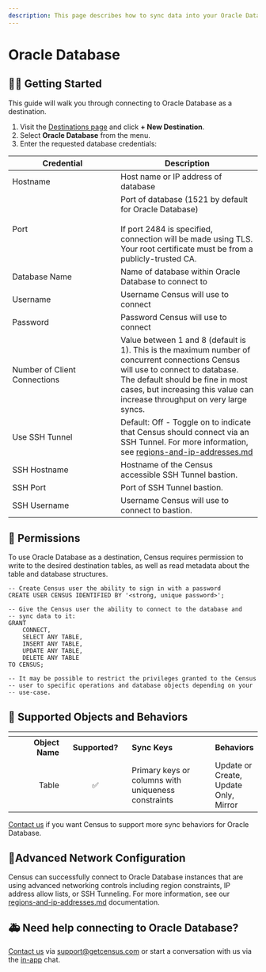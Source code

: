 ```yaml
---
description: This page describes how to sync data into your Oracle Database instance.
---
```


# Oracle Database

## 🏃‍♀️ Getting Started

This guide will walk you through connecting to Oracle Database as a destination.

1. Visit the [Destinations page](https://app.getcensus.com/destinations) and click **+ New Destination**.
2. Select **Oracle Database** from the menu.
3. Enter the requested database credentials:

<table><thead><tr><th width="203">Credential</th><th>Description</th></tr></thead><tbody><tr><td>Hostname</td><td>Host name or IP address of database</td></tr><tr><td>Port</td><td>Port of database (1521 by default for Oracle Database)<br><br>If port 2484 is specified, connection will be made using TLS. Your root certificate must be from a publicly-trusted CA.</td></tr><tr><td>Database Name</td><td>Name of database within Oracle Database to connect to</td></tr><tr><td>Username</td><td>Username Census will use to connect</td></tr><tr><td>Password</td><td>Password Census will use to connect</td></tr><tr><td>Number of Client Connections</td><td>Value between 1 and 8 (default is 1). This is the maximum number of concurrent connections Census will use to connect to database. The default should be fine in most cases, but increasing this value can increase throughput on very large syncs.</td></tr><tr><td>Use SSH Tunnel</td><td>Default: Off - Toggle on to indicate that Census should connect via an SSH Tunnel. For more information, see <a data-mention href="../../basics/security-and-privacy/regions-and-ip-addresses.md">regions-and-ip-addresses.md</a></td></tr><tr><td>SSH Hostname</td><td>Hostname of the Census accessible SSH Tunnel bastion.</td></tr><tr><td>SSH Port</td><td>Port of SSH Tunnel bastion.</td></tr><tr><td>SSH Username</td><td>Username Census will use to connect to bastion.</td></tr></tbody></table>

## 🔑 Permissions

To use Oracle Database as a destination, Census requires permission to write to the desired destination tables, as well as read metadata about the table and database structures.

```
-- Create Census user the ability to sign in with a password
CREATE USER CENSUS IDENTIFIED BY '<strong, unique password>';

-- Give the Census user the ability to connect to the database and
-- sync data to it:
GRANT
    CONNECT,
    SELECT ANY TABLE,
    INSERT ANY TABLE,
    UPDATE ANY TABLE,
    DELETE ANY TABLE
TO CENSUS;

-- It may be possible to restrict the privileges granted to the Census
-- user to specific operations and database objects depending on your
-- use-case.
```

## 🔀 Supported Objects and Behaviors

<table data-header-hidden><thead><tr><th width="155" align="right"></th><th width="147" align="center"></th><th width="243"></th><th></th></tr></thead><tbody><tr><td align="right"><strong>Object Name</strong></td><td align="center"><strong>Supported?</strong></td><td><strong>Sync Keys</strong></td><td><strong>Behaviors</strong></td></tr><tr><td align="right">Table</td><td align="center">✅</td><td>Primary keys or columns with uniqueness constraints</td><td>Update or Create, Update Only, Mirror</td></tr></tbody></table>

[Contact us](mailto:support@getcensus.com) if you want Census to support more sync behaviors for Oracle Database.

## 🚦Advanced Network Configuration

Census can successfully connect to Oracle Database instances that are using advanced networking controls including region constraints, IP address allow lists, or SSH Tunneling. For more information, see our [regions-and-ip-addresses.md](../../basics/security-and-privacy/regions-and-ip-addresses.md "mention") documentation.

## 🚑 Need help connecting to Oracle Database?

[Contact us](mailto:support@getcensus.com) via support@getcensus.com or start a conversation with us via the [in-app](https://app.getcensus.com) chat.
